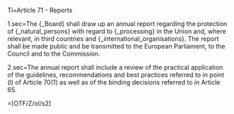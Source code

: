 Ti=Article 71 - Reports

1.sec=The {_Board} shall draw up an annual report regarding the protection of {_natural_persons} with regard to {_processing} in the Union and, where relevant, in third countries and {_international_organisations}. The report shall be made public and be transmitted to the European Parliament, to the Council and to the Commission.

2.sec=The annual report shall include a review of the practical application of the guidelines, recommendations and best practices referred to in point (l) of Article 70(1) as well as of the binding decisions referred to in Article 65.

=[OTF/Z/ol/s2]
